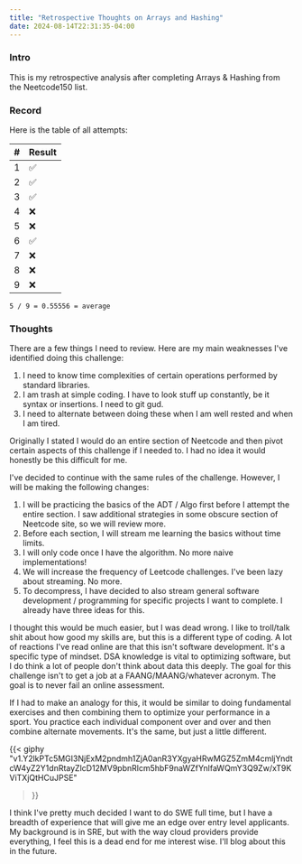 ```yaml
---
title: "Retrospective Thoughts on Arrays and Hashing"
date: 2024-08-14T22:31:35-04:00
---
```


### Intro

This is my retrospective analysis after completing Arrays & Hashing from the Neetcode150 list.

### Record

Here is the table of all attempts:

| #  | Result |
|----|--------|
| 1  |   ✅    |
| 2  |   ✅    |
| 3  |  ✅      |
| 4  |  ❌      |
| 5  |   ❌     |
| 6  |  ✅      |
| 7  |    ❌    |
| 8  |   ❌     |
| 9  |   ❌     |

`5 / 9 = 0.55556 = average`

### Thoughts

There are a few things I need to review. Here are my main weaknesses I've identified doing this challenge:

1. I need to know time complexities of certain operations performed by standard libraries.
2. I am trash at simple coding. I have to look stuff up constantly, be it syntax or insertions. I need to git gud.
3. I need to alternate between doing these when I am well rested and when I am tired. 

Originally I stated I would do an entire section of Neetcode and then pivot certain aspects of this challenge if I needed to. I had no idea it would honestly be this difficult for me.

I've decided to continue with the same rules of the challenge. However, I will be making the following changes:

1. I will be practicing the basics of the ADT / Algo first before I attempt the entire section. I saw additional strategies in some obscure section of Neetcode site, so we will review more.
2. Before each section, I will stream me learning the basics without time limits.
3. I will only code once I have the algorithm. No more naive implementations!
4. We will increase the frequency of Leetcode challenges. I've been lazy about streaming. No more.
5. To decompress, I have decided to also stream general software development / programming for specific projects I want to complete. I already have three ideas for this.

I thought this would be much easier, but I was dead wrong. I like to troll/talk shit about how good my skills are, but this is a different type of coding. A lot of reactions I've read online are that this isn't software development. It's a specific type of mindset. DSA knowledge is vital to optimizing software, but I do think a lot of people don't think about data this deeply. The goal for this challenge isn't to get a job at a FAANG/MAANG/whatever acronym. The goal is to never fail an online assessment.

If I had to make an analogy for this, it would be similar to doing fundamental exercises and then combining them to optimize your performance in a sport. You practice each individual component over and over and then combine alternate movements. It's the same, but just a little different.

{{< giphy 
"v1.Y2lkPTc5MGI3NjExM2pndmh1ZjA0anR3YXgyaHRwMGZ5ZmM4cmljYndtcW4yZ2Y1dnRtayZlcD12MV9pbnRlcm5hbF9naWZfYnlfaWQmY3Q9Zw/xT9KViTXjQtHCuJPSE"
>}}

I think I've pretty much decided I want to do SWE full time, but I have a breadth of experience that will give me an edge over entry level applicants. My background is in SRE, but with the way cloud providers provide everything, I feel this is a dead end for me interest wise.  I'll blog about this in the future.
